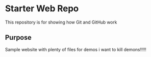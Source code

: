 # Starter Web Repo

This repository is for showing how Git and GitHub work

## Purpose

Sample website with plenty of files for demos
i want to kill demons!!!!!
